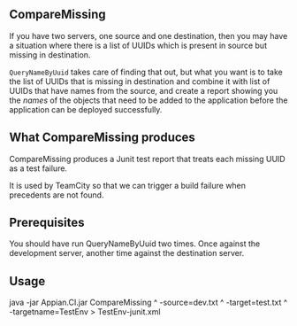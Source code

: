 CompareMissing
---------------

If you have two servers, one source and one destination,
then you may have a situation where there is a list of UUIDs 
which is present in source but missing in destination.

`QueryNameByUuid` takes care of finding that out, but 
what you want is to take
the list of UUIDs that is missing in destination and combine it
with list of UUIDs that have names from the source, and
create a report showing you the _names_ of the objects
that need to be added to the application before the application
can be deployed successfully.

What CompareMissing produces
-----------------------------
CompareMissing produces a Junit test report that
treats each missing UUID as a test failure.

It is used by TeamCity so that we can trigger a build failure
when precedents are not found.

Prerequisites
----------------

You should have run QueryNameByUuid two times. Once against
the development server, another time against the destination 
server.

Usage
-----------

java -jar Appian.CI.jar CompareMissing ^
    -source=dev.txt ^
    -target=test.txt ^
    -targetname=TestEnv > TestEnv-junit.xml
